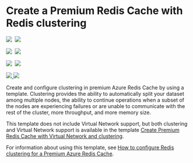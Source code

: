 # Create a Premium Redis Cache with Redis clustering

<IMG SRC="https://azbotstorage.blob.core.windows.net/badges/201-redis-premium-cluster-diagnostics/PublicLastTestDate.svg" />&nbsp;
<IMG SRC="https://azbotstorage.blob.core.windows.net/badges/201-redis-premium-cluster-diagnostics/PublicDeployment.svg" />&nbsp;

<IMG SRC="https://azbotstorage.blob.core.windows.net/badges/201-redis-premium-cluster-diagnostics/FairfaxLastTestDate.svg" />&nbsp;
<IMG SRC="https://azbotstorage.blob.core.windows.net/badges/201-redis-premium-cluster-diagnostics/FairfaxDeployment.svg" />&nbsp;

<IMG SRC="https://azbotstorage.blob.core.windows.net/badges/201-redis-premium-cluster-diagnostics/BestPracticeResult.svg" />&nbsp;
<IMG SRC="https://azbotstorage.blob.core.windows.net/badges/201-redis-premium-cluster-diagnostics/CredScanResult.svg" />&nbsp;

<a href="https://portal.azure.com/#create/Microsoft.Template/uri/https%3A%2F%2Fraw.githubusercontent.com%2Fazure%2Fazure-quickstart-templates%2Fmaster%2F201-redis-premium-cluster-diagnostics%2Fazuredeploy.json" target="_blank">
    <img src="http://azuredeploy.net/deploybutton.png"/>
</a>
<a href="http://armviz.io/#/?load=https%3A%2F%2Fraw.githubusercontent.com%2FAzure%2Fazure-quickstart-templates%2Fmaster%2F201-redis-premium-cluster-diagnostics%2Fazuredeploy.json" target="_blank">
    <img src="http://armviz.io/visualizebutton.png"/>
</a>

Create and configure clustering in premium Azure Redis Cache by using a template. Clustering provides the ability to automatically split your dataset among multiple nodes, the ability to continue operations when a subset of the nodes are experiencing failures or are unable to communicate with the rest of the cluster, more throughput, and more memory size.

This template does not include Virtual Network support, but both clustering and Virtual Network support is available in the template [Create Premium Redis Cache with Virtual Network and clustering](https://azure.microsoft.com/documentation/templates/201-redis-premium-vnet-cluster-diagnostics/).

For information about using this template, see [How to configure Redis clustering for a Premium Azure Redis Cache](https://azure.microsoft.com/documentation/articles/cache-how-to-premium-clustering/).

